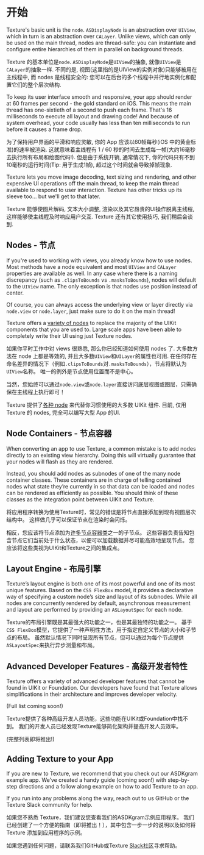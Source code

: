# 开始

Texture's basic unit is the `node`.  `ASDisplayNode` is an abstraction
over `UIView`, which in turn is an abstraction over `CALayer`.  Unlike views, which
can only be used on the main thread, nodes are thread-safe:  you can
instantiate and configure entire hierarchies of them in parallel on background
threads.

Texture 的基本单位是`node`. `ASDisplayNode`是`UIView`的抽象, 就像`UIView`是`CALayer`的抽象一样. 不同的是, 视图(这里指的是UIView的实例对象)只能够被用在主线程中, 而 nodes 是线程安全的: 您可以在后台的多个线程中并行地实例化和配置它们的整个层次结构.

To keep its user interface smooth and responsive, your app should render at 60
frames per second - the gold standard on iOS.  This means the main thread
has one-sixtieth of a second to push each frame.  That's 16 milliseconds to
execute all layout and drawing code!  And because of system overhead, your code
usually has less than ten milliseconds to run before it causes a frame drop.

为了保持用户界面的平滑和响应灵敏, 你的 App 应该以60帧每秒(iOS 中的黄金标准)的速率被渲染. 这就意味着主线程有 1 / 60 秒的时间去生成每一帧(大约16毫秒去执行所有布局和绘图代码!). 但是由于系统开销, 通常情况下, 你的代码只有不到10毫秒的运行时间(Tip: 用于生成1帧), 超过这个时间就会导致掉帧现象.

Texture lets you move image decoding, text sizing and rendering, and
other expensive UI operations off the main thread, to keep the main thread available to respond to user interaction.  Texture has other tricks up its
sleeve too... but we'll get to that later.

Texture 能够使图片解码, 文本大小调整, 渲染以及其它昂贵的UI操作脱离主线程, 这样能够使主线程及时响应用户交互. Texture 还有其它使用技巧, 我们稍后会谈到.

## Nodes - 节点

If you're used to working with views, you already know how to use nodes.  Most methods have a node equivalent and most `UIView` and `CALayer` properties are available as well.  In any case where there is a naming discrepancy (such as `.clipsToBounds` vs `.masksToBounds`), nodes will default to the `UIView` name.  The only exception is that nodes use position instead of center.

Of course, you can always access the underlying view or layer directly via `node.view` or `node.layer`, just make sure to do it on the main thread!

Texture offers a <a href = "node-overview.html">variety of nodes</a> to replace the majority of the UIKit components that you are used to. Large scale apps have been able to completely write their UI using just Texture nodes. 

如果你平时工作中对 views 很熟悉, 那么你已经知道如何使用 nodes 了. 大多数方法在 node 上都是等效的, 并且大多数`UIView`和`UILayer`的属性也可用. 在任何存在命名差异的情况下（例如`.clipsToBounds`对`.masksToBounds`），节点将默认为`UIView`名称。 唯一的例外是节点使用位置而不是中心。

当然，您始终可以通过`node.view`或`node.layer`直接访问底层视图或图层，只需确保在主线程上执行即可！

Texture 提供了[各种 node]() 来代替你习惯使用的大多数 UIKit 组件. 目前, 仅用 Texture 的 nodes, 完全可以编写大型 App 的UI.

## Node Containers - 节点容器

When converting an app to use Texture, a common mistake is to add nodes directly to an existing view hierarchy. Doing this will virtually guarantee that your nodes will flash as they are rendered.

Instead, you should add nodes as subnodes of one of the many node container classes. These containers are in charge of telling contained nodes what state they’re currently in so that data can be loaded and nodes can be rendered as efficiently as possible. You should think of these classes as the integration point between UIKit and Texture.

将应用程序转换为使用Texture时，常见的错误是将节点直接添加到现有视图层次结构中。 这样做几乎可以保证节点在渲染时会闪烁。

相反，您应该将节点添加为[许多节点容器类]()之一的子节点。 这些容器负责告知包含节点它们当前处于什么状态，以便可以加载数据并尽可能高效地呈现节点。 您应该将这些类视为UIKit和Texture之间的集成点。

## Layout Engine - 布局引擎

Texture’s layout engine is both one of its most powerful and one of its most unique features. Based on the `CSS FlexBox` model, it provides a declarative way of specifying a custom node’s size and layout of its subnodes. While all nodes are concurrently rendered by default, asynchronous measurement and layout are performed by providing an `ASLayoutSpec` for each node.

Texture的布局引擎既是其最强大的功能之一，也是其最独特的功能之一。 基于`CSS FlexBox`模型，它提供了一种声明性方法，用于指定自定义节点的大小和子节点的布局。 虽然默认情况下同时呈现所有节点，但可以通过为每个节点提供`ASLayoutSpec`来执行异步测量和布局。

## Advanced Developer Features - 高级开发者特性

Texture offers a variety of advanced developer features that cannot be found in UIKit or Foundation. Our developers have found that Texture allows simplifications in their architecture and improves developer velocity.

(Full list coming soon!)

Texture提供了各种高级开发人员功能，这些功能在UIKit或Foundation中找不到。 我们的开发人员已经发现Texture能够简化架构并提高开发人员效率。

(完整列表即将推出!)

## Adding Texture to your App

If you are new to Texture, we recommend that you check out our ASDKgram example app. We’ve created a handy guide (coming soon!) with step-by-step directions and a follow along example on how to add Texture to an app.

If you run into any problems along the way, reach out to us GitHub or the Texture Slack community for help.

如果您不熟悉 Texture，我们建议您查看我们的ASDKgram示例应用程序。 我们已经创建了一个方便的指南（即将推出！），其中包含一步一步的说明以及如何将 Texture 添加到应用程序的示例。

如果您遇到任何问题，请联系我们GitHub或Texture [Slack社区]()寻求帮助。



